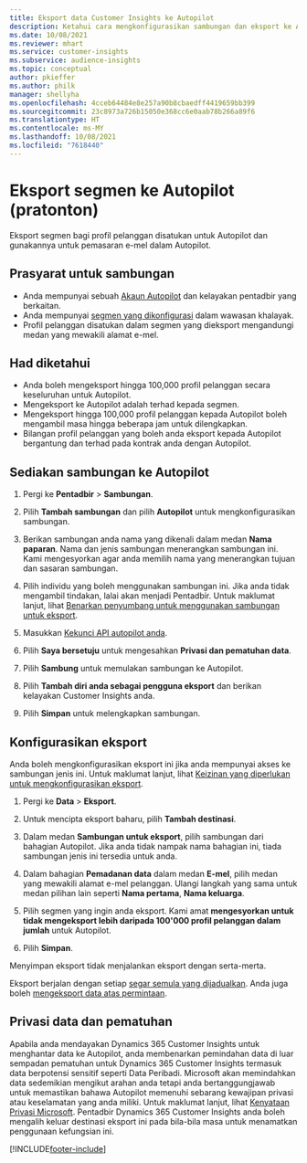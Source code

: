 ```yaml
---
title: Eksport data Customer Insights ke Autopilot
description: Ketahui cara mengkonfigurasikan sambungan dan eksport ke Autopilot.
ms.date: 10/08/2021
ms.reviewer: mhart
ms.service: customer-insights
ms.subservice: audience-insights
ms.topic: conceptual
author: pkieffer
ms.author: philk
manager: shellyha
ms.openlocfilehash: 4cceb64484e8e257a90b8cbaedff4419659bb399
ms.sourcegitcommit: 23c8973a726b15050e368cc6e0aab78b266a89f6
ms.translationtype: HT
ms.contentlocale: ms-MY
ms.lasthandoff: 10/08/2021
ms.locfileid: "7618440"
---
```

# <a name="export-segments-to-autopilot-preview"></a>Eksport segmen ke Autopilot (pratonton)

Eksport segmen bagi profil pelanggan disatukan untuk Autopilot dan gunakannya untuk pemasaran e-mel dalam Autopilot. 

## <a name="prerequisites-for-a-connection"></a>Prasyarat untuk sambungan

-   Anda mempunyai sebuah [Akaun Autopilot](https://www.autopilothq.com/) dan kelayakan pentadbir yang berkaitan.
-   Anda mempunyai [segmen yang dikonfigurasi](segments.md) dalam wawasan khalayak.
-   Profil pelanggan disatukan dalam segmen yang dieksport mengandungi medan yang mewakili alamat e-mel.

## <a name="known-limitations"></a>Had diketahui

- Anda boleh mengeksport hingga 100,000 profil pelanggan secara keseluruhan untuk Autopilot.
- Mengeksport ke Autopilot adalah terhad kepada segmen.
- Mengeksport hingga 100,000 profil pelanggan kepada Autopilot boleh mengambil masa hingga beberapa jam untuk dilengkapkan. 
- Bilangan profil pelanggan yang boleh anda eksport kepada Autopilot bergantung dan terhad pada kontrak anda dengan Autopilot.

## <a name="set-up-connection-to-autopilot"></a>Sediakan sambungan ke Autopilot

1. Pergi ke **Pentadbir** > **Sambungan**.

1. Pilih **Tambah sambungan** dan pilih **Autopilot** untuk mengkonfigurasikan sambungan.

1. Berikan sambungan anda nama yang dikenali dalam medan **Nama paparan**. Nama dan jenis sambungan menerangkan sambungan ini. Kami mengesyorkan agar anda memilih nama yang menerangkan tujuan dan sasaran sambungan.

1. Pilih individu yang boleh menggunakan sambungan ini. Jika anda tidak mengambil tindakan, lalai akan menjadi Pentadbir. Untuk maklumat lanjut, lihat [Benarkan penyumbang untuk menggunakan sambungan untuk eksport](connections.md#allow-contributors-to-use-a-connection-for-exports).

1. Masukkan [Kekunci API autopilot anda](https://autopilot.docs.apiary.io/#).

1. Pilih **Saya bersetuju** untuk mengesahkan **Privasi dan pematuhan data**.

1. Pilih **Sambung** untuk memulakan sambungan ke Autopilot.

1. Pilih **Tambah diri anda sebagai pengguna eksport** dan berikan kelayakan Customer Insights anda.

1. Pilih **Simpan** untuk melengkapkan sambungan.

## <a name="configure-an-export"></a>Konfigurasikan eksport

Anda boleh mengkonfigurasikan eksport ini jika anda mempunyai akses ke sambungan jenis ini. Untuk maklumat lanjut, lihat [Keizinan yang diperlukan untuk mengkonfigurasikan eksport](export-destinations.md#set-up-a-new-export).

1. Pergi ke **Data** > **Eksport**.

1. Untuk mencipta eksport baharu, pilih **Tambah destinasi**.

1. Dalam medan **Sambungan untuk eksport**, pilih sambungan dari bahagian Autopilot. Jika anda tidak nampak nama bahagian ini, tiada sambungan jenis ini tersedia untuk anda.

1. Dalam bahagian **Pemadanan data** dalam medan **E-mel**, pilih medan yang mewakili alamat e-mel pelanggan. Ulangi langkah yang sama untuk medan pilihan lain seperti **Nama pertama**, **Nama keluarga**.

1. Pilih segmen yang ingin anda eksport. Kami amat **mengesyorkan untuk tidak mengeksport lebih daripada 100'000 profil pelanggan dalam jumlah** untuk Autopilot. 

1. Pilih **Simpan**.

Menyimpan eksport tidak menjalankan eksport dengan serta-merta.

Eksport berjalan dengan setiap [segar semula yang dijadualkan](system.md#schedule-tab). Anda juga boleh [mengeksport data atas permintaan](export-destinations.md#run-exports-on-demand). 

## <a name="data-privacy-and-compliance"></a>Privasi data dan pematuhan

Apabila anda mendayakan Dynamics 365 Customer Insights untuk menghantar data ke Autopilot, anda membenarkan pemindahan data di luar sempadan pematuhan untuk Dynamics 365 Customer Insights termasuk data berpotensi sensitif seperti Data Peribadi. Microsoft akan memindahkan data sedemikian mengikut arahan anda tetapi anda bertanggungjawab untuk memastikan bahawa Autopilot memenuhi sebarang kewajipan privasi atau keselamatan yang anda miliki. Untuk maklumat lanjut, lihat [Kenyataan Privasi Microsoft](https://go.microsoft.com/fwlink/?linkid=396732).
Pentadbir Dynamics 365 Customer Insights anda boleh mengalih keluar destinasi eksport ini pada bila-bila masa untuk menamatkan penggunaan kefungsian ini.


[!INCLUDE[footer-include](../includes/footer-banner.md)]
